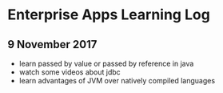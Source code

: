 # Enterprise Apps Learning Log
## 9 November 2017
- learn passed by value or passed by reference in java
- watch some videos about jdbc
- learn advantages of JVM over natively compiled languages
